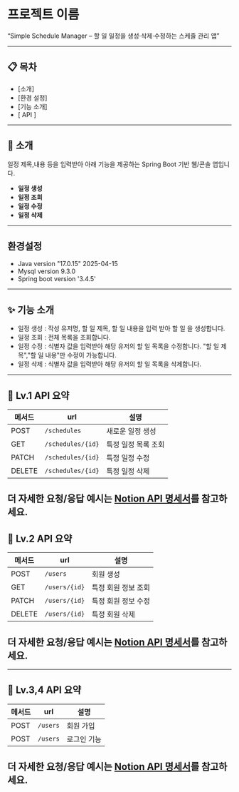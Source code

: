 # 프로젝트 이름

“Simple Schedule Manager – 할 일 일정을 생성·삭제·수정하는 스케줄 관리 앱”

---

## 📋 목차
- [소개]
- [환경 설정]
- [기능 소개]
- [ API ] 
---

## 👋 소개
일정 제목,내용 등을 입력받아 아래 기능을 제공하는 Spring Boot 기반 웹/콘솔 앱입니다.
- **일정 생성**
- **일정 조회**
- **일정 수정**
- **일정 삭제**  
  

---

## 환경설정
- Java version "17.0.15" 2025-04-15  
- Mysql  version 9.3.0  
- Spring boot version  '3.4.5'

--- 

## ✨ 기능 소개
- 일정 생성 : 작성 유저명, 할 일 제목, 할 일 내용을 입력 받아 
 할 일 을 생성합니다.
- 일정 조회 : 전체 목록을 조회합니다.
- 일정 수정 : 식별자 값을 입력받아 해당 유저의 할 일 목록을 수정합니다.
 "할 일 제목","할 일 내용"만 수정이 가능합니다.
- 일정 삭제 : 식별자 값을 입력받아 해당 유저의 할 일 목록을 삭제합니다.

---
## 📡 Lv.1 API 요약

| 메서드    | url               | 설명          |
|--------|-------------------|-------------|
| POST   | `/schedules`      | 새로운 일정 생성   |
| GET    | `/schedules/{id}` | 특정 일정 목록 조회 |
| PATCH  | `/schedules/{id}` | 특정 일정 수정    |
| DELETE | `/schedules/{id}`  | 특정 일정 삭제    |

더 자세한 요청/응답 예시는 [Notion API 명세서](https://www.notion.so/1f83a6e1469d808c8825fa2e7b607250?v=1f83a6e1469d80c89832000c5181c990)를 참고하세요.
---
## 📡 Lv.2 API 요약


| 메서드    | url           | 설명          |
|--------|---------------|----------------|
| POST   | `/users`      | 회원 생성       |
| GET    | `/users/{id}` | 특정 회원 정보 조회 |
| PATCH  | `/users/{id}` | 특정 회원 정보 수정 |
| DELETE | `/users/{id}` | 특정 회원 삭제    |
                                            

## 더 자세한 요청/응답 예시는 [Notion API 명세서](https://www.notion.so/1f83a6e1469d8093b2a4f0fe9c744087?v=1fc3a6e1469d808e8b6e000cab1fd0b3&pvs=4)를 참고하세요.

---
## 📡 Lv.3,4 API 요약

| 메서드  | url           | 설명          |
|------|---------------|-----------------|
| POST | `/users`      | 회원 가입       |
| POST | `/users`      | 로그인 기능     |

## 더 자세한 요청/응답 예시는 [Notion API 명세서](https://comet-honeydew-090.notion.site/1ff3a6e1469d80a5bab9d2f2c0b13b6d?v=1ff3a6e1469d816897ef000ce21ad13f&pvs=4)를 참고하세요.